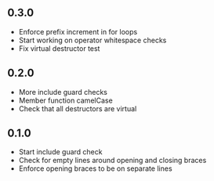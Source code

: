 ## 0.3.0
* Enforce prefix increment in for loops
* Start working on operator whitespace checks
* Fix virtual destructor test

## 0.2.0
* More include guard checks
* Member function camelCase
* Check that all destructors are virtual

## 0.1.0
* Start include guard check
* Check for empty lines around opening and closing braces
* Enforce opening braces to be on separate lines
